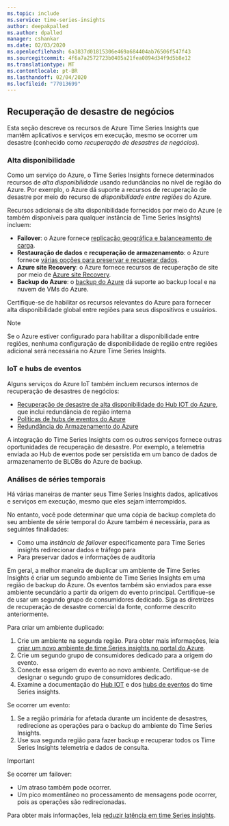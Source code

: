 ```yaml
---
ms.topic: include
ms.service: time-series-insights
author: deepakpalled
ms.author: dpalled
manager: cshankar
ms.date: 02/03/2020
ms.openlocfilehash: 6a3837d01815306e469a684404ab76506f547f43
ms.sourcegitcommit: 4f6a7a2572723b0405a21fea0894d34f9d5b8e12
ms.translationtype: MT
ms.contentlocale: pt-BR
ms.lasthandoff: 02/04/2020
ms.locfileid: "77013699"
---
```

## <a name="business-disaster-recovery"></a>Recuperação de desastre de negócios

Esta seção descreve os recursos de Azure Time Series Insights que mantêm aplicativos e serviços em execução, mesmo se ocorrer um desastre (conhecido como *recuperação de desastres de negócios*).

### <a name="high-availability"></a>Alta disponibilidade

Como um serviço do Azure, o Time Series Insights fornece determinados recursos de *alta disponibilidade* usando redundâncias no nível de região do Azure. Por exemplo, o Azure dá suporte a recursos de recuperação de desastre por meio do recurso de *disponibilidade entre regiões* do Azure.

Recursos adicionais de alta disponibilidade fornecidos por meio do Azure (e também disponíveis para qualquer instância de Time Series Insights) incluem:

- **Failover**: o Azure fornece [replicação geográfica e balanceamento de carga](https://docs.microsoft.com/azure/architecture/resiliency/recovery-loss-azure-region).
- **Restauração de dados** e **recuperação de armazenamento**: o Azure fornece [várias opções para preservar e recuperar dados](https://docs.microsoft.com/azure/architecture/resiliency/recovery-data-corruption).
- **Azure site Recovery**: o Azure fornece recursos de recuperação de site por meio de [Azure site Recovery](https://docs.microsoft.com/azure/site-recovery/).
- **Backup do Azure**: o [backup do Azure](https://docs.microsoft.com/azure/backup/backup-architecture) dá suporte ao backup local e na nuvem de VMs do Azure.

Certifique-se de habilitar os recursos relevantes do Azure para fornecer alta disponibilidade global entre regiões para seus dispositivos e usuários.

> [!NOTE]
> Se o Azure estiver configurado para habilitar a disponibilidade entre regiões, nenhuma configuração de disponibilidade de região entre regiões adicional será necessária no Azure Time Series Insights.

### <a name="iot-and-event-hubs"></a>IoT e hubs de eventos

Alguns serviços do Azure IoT também incluem recursos internos de recuperação de desastres de negócios:

- [Recuperação de desastre de alta disponibilidade do Hub IOT do Azure](https://docs.microsoft.com/azure/iot-hub/iot-hub-ha-dr), que inclui redundância de região interna
- [Políticas de hubs de eventos do Azure](https://docs.microsoft.com/azure/event-hubs/event-hubs-geo-dr)
- [Redundância do Armazenamento do Azure](https://docs.microsoft.com/azure/storage/common/storage-redundancy)

A integração do Time Series Insights com os outros serviços fornece outras oportunidades de recuperação de desastre. Por exemplo, a telemetria enviada ao Hub de eventos pode ser persistida em um banco de dados de armazenamento de BLOBs do Azure de backup.

### <a name="time-series-insights"></a>Análises de séries temporais

Há várias maneiras de manter seus Time Series Insights dados, aplicativos e serviços em execução, mesmo que eles sejam interrompidos. 

No entanto, você pode determinar que uma cópia de backup completa do seu ambiente de série temporal do Azure também é necessária, para as seguintes finalidades:

- Como uma *instância de failover* especificamente para Time Series insights redirecionar dados e tráfego para
- Para preservar dados e informações de auditoria

Em geral, a melhor maneira de duplicar um ambiente de Time Series Insights é criar um segundo ambiente de Time Series Insights em uma região de backup do Azure. Os eventos também são enviados para esse ambiente secundário a partir da origem do evento principal. Certifique-se de usar um segundo grupo de consumidores dedicado. Siga as diretrizes de recuperação de desastre comercial da fonte, conforme descrito anteriormente.

Para criar um ambiente duplicado:

1. Crie um ambiente na segunda região. Para obter mais informações, leia [criar um novo ambiente de time Series insights no portal do Azure](https://docs.microsoft.com/azure/time-series-insights/time-series-insights-get-started).
1. Crie um segundo grupo de consumidores dedicado para a origem do evento.
1. Conecte essa origem do evento ao novo ambiente. Certifique-se de designar o segundo grupo de consumidores dedicado.
1. Examine a documentação do [Hub IOT](https://docs.microsoft.com/azure/time-series-insights/time-series-insights-how-to-add-an-event-source-iothub) e dos [hubs de eventos](https://docs.microsoft.com/azure/time-series-insights/time-series-insights-data-access) do time Series insights.

Se ocorrer um evento:

1. Se a região primária for afetada durante um incidente de desastres, redirecione as operações para o backup do ambiente do Time Series Insights.
1. Use sua segunda região para fazer backup e recuperar todos os Time Series Insights telemetria e dados de consulta.

> [!IMPORTANT]
> Se ocorrer um failover:
> 
> * Um atraso também pode ocorrer.
> * Um pico momentâneo no processamento de mensagens pode ocorrer, pois as operações são redirecionadas.
> 
> Para obter mais informações, leia [reduzir latência em time Series insights](https://docs.microsoft.com/azure/time-series-insights/time-series-insights-environment-mitigate-latency).

